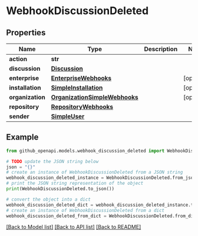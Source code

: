 # WebhookDiscussionDeleted


## Properties

Name | Type | Description | Notes
------------ | ------------- | ------------- | -------------
**action** | **str** |  | 
**discussion** | [**Discussion**](Discussion.md) |  | 
**enterprise** | [**EnterpriseWebhooks**](EnterpriseWebhooks.md) |  | [optional] 
**installation** | [**SimpleInstallation**](SimpleInstallation.md) |  | [optional] 
**organization** | [**OrganizationSimpleWebhooks**](OrganizationSimpleWebhooks.md) |  | [optional] 
**repository** | [**RepositoryWebhooks**](RepositoryWebhooks.md) |  | 
**sender** | [**SimpleUser**](SimpleUser.md) |  | 

## Example

```python
from github_openapi.models.webhook_discussion_deleted import WebhookDiscussionDeleted

# TODO update the JSON string below
json = "{}"
# create an instance of WebhookDiscussionDeleted from a JSON string
webhook_discussion_deleted_instance = WebhookDiscussionDeleted.from_json(json)
# print the JSON string representation of the object
print(WebhookDiscussionDeleted.to_json())

# convert the object into a dict
webhook_discussion_deleted_dict = webhook_discussion_deleted_instance.to_dict()
# create an instance of WebhookDiscussionDeleted from a dict
webhook_discussion_deleted_from_dict = WebhookDiscussionDeleted.from_dict(webhook_discussion_deleted_dict)
```
[[Back to Model list]](../README.md#documentation-for-models) [[Back to API list]](../README.md#documentation-for-api-endpoints) [[Back to README]](../README.md)


